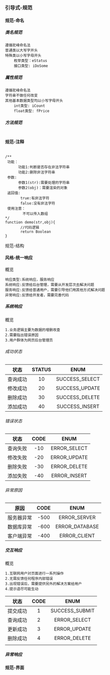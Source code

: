 ### 引导式-规范

#### 规范-命名

##### 类名规范

```
遵循驼峰命名法
普通类以大写字开头
特殊类以小写字母开头
	枚举类型：eStatus
	接口类型: iDoSome
```

##### 属性规范

```
遵循驼峰命名法
字符串不做任何改变
其他基本数据类型均以小写字母开头
	int类型: iCount
	float类型: fPrice
```

##### 方法规范

```

```





#### 规范-注释

```JS

/**
 功能：
      功能1:判断是否存在非法字符串
      功能2:删除非法字符串
 参数:
      参数1(str):需要处理的字符串
      参数2(obj)：需要渲染的对象
 返回值:
       true:有非法字符
       false:没有非法字符
 使用注意：
        不可以传入数组
*/ 
function demo(str,obj){
       //代码逻辑
       return Boolean
} 

```



规范-结构

#### 风格-统一响应

概览

```
响应类型:系统响应，服务响应
系统响应:反馈给后台管理，需要从开发层次去解决问题
服务响应:反馈给普通用户，需要引导他们用其他方式解决问题
异常响应:反馈给开发者，需要完善代码
```

##### 系统响应

概览

```
1.业务逻辑主要为数据的增删改查
2.需要指出错误原因
3.用户群体为网页后台管理员
```

###### 成功状态

|   状态   | STATUS |      ENUM      |
| :------: | :----: | :------------: |
| 查询成功 |   10   | SUCCESS_SELECT |
| 修改成功 |   20   | SUCCESS_UPDATE |
| 删除成功 |   30   | SUCCESS_DELETE |
| 添加成功 |   40   | SUCCESS_INSERT |

###### 错误状态

|   状态   | CODE |     ENUM     |
| :------: | :--: | :----------: |
| 查询失败 | -10  | ERROR_SELECT |
| 修改失败 | -20  | ERROR_UPDATE |
| 删除失败 | -30  | ERROR_DELETE |
| 添加失败 | -40  | ERROR_INSERT |

###### 异常原因

|    原因    | CODE |      ENUM      |
| :--------: | :--: | :------------: |
| 服务器异常 | -500 |  ERROR_SERVER  |
| 数据库异常 | -600 | ERROR_DATABASE |
| 客户端异常 | -400 |  ERROR_CLIENT  |

##### 交互响应

概览

```
1.互联网用户对页面进行一系列操作
2.无需反馈任何程序内部错误
3.出现错误后，需要提供另外的解决方案给用户
4.提示语尽可能生动
```



|   状态   | CODE |      ENUM      |
| :------: | :--: | :------------: |
| 提交成功 |  1   | SUCCESS_SUBMIT |
| 查询成功 |  2   |  ERROR_SELECT  |
| 更新成功 |  3   |  ERROR_UPDATE  |
| 删除成功 |  4   |  ERROR_DELETE  |
|          |      |                |

##### 异常响应

#### 规范-界面